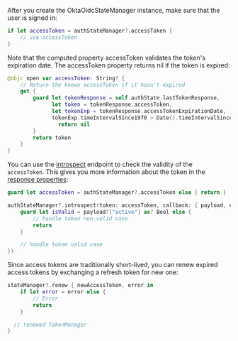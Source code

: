 After you create the OktaOidcStateManager instance, make sure that the user is signed in:

```swift
if let accessToken = authStateManager?.accessToken {
    // use accessToken
}
```

Note that the computed property accessToken validates the token's expiration date. The accessToken property returns nil if the token is expired:

```swift
@objc open var accessToken: String? {
    // Return the known accessToken if it hasn't expired
    get {
        guard let tokenResponse = self.authState.lastTokenResponse,
              let token = tokenResponse.accessToken,
              let tokenExp = tokenResponse.accessTokenExpirationDate,
              tokenExp.timeIntervalSince1970 > Date().timeIntervalSince1970 else {
                return nil
        }
        return token
    }
}
```

You can use the [introspect](https://developer.okta.com/docs/api/resources/oidc/#introspect) endpoint to check the validity of the `accessToken`. This gives you more information about the token in the [response properties](https://developer.okta.com/docs/api/resources/oidc/#response-properties-3):

```swift
guard let accessToken = authStateManager?.accessToken else { return }

authStateManager?.introspect(token: accessToken, callback: { payload, error in
    guard let isValid = payload?["active"] as? Bool else {
        // handle token non-valid case
        return
    }

    // handle token valid case
})
```

Since access tokens are traditionally short-lived, you can renew expired access tokens by exchanging a refresh token for new one:

```swift
stateManager?.renew { newAccessToken, error in
    if let error = error else {
        // Error
        return
    }

  // renewed TokenManager
}
```
